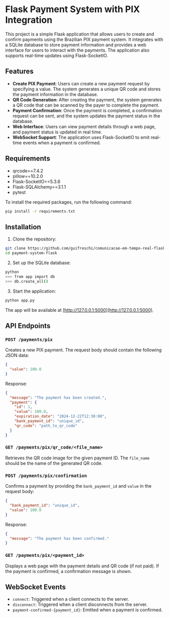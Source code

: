 # Flask Payment System with PIX Integration

This project is a simple Flask application that allows users to create and confirm payments using the Brazilian PIX payment system. It integrates with a SQLite database to store payment information and provides a web interface for users to interact with the payments. The application also supports real-time updates using Flask-SocketIO.

## Features

- **Create PIX Payment**: Users can create a new payment request by specifying a value. The system generates a unique QR code and stores the payment information in the database.
- **QR Code Generation**: After creating the payment, the system generates a QR code that can be scanned by the payer to complete the payment.
- **Payment Confirmation**: Once the payment is completed, a confirmation request can be sent, and the system updates the payment status in the database.
- **Web Interface**: Users can view payment details through a web page, and payment status is updated in real time.
- **WebSocket Support**: The application uses Flask-SocketIO to emit real-time events when a payment is confirmed.

## Requirements

- qrcode==7.4.2
- pillow==10.2.0
- Flask-SocketIO==5.3.6
- Flask-SQLAlchemy==3.1.1
- pytest

To install the required packages, run the following command:

```bash
pip install -r requirements.txt
```

## Installation

1. Clone the repository:

```bash
git clone https://github.com/guifreschi/comunicacao-em-tempo-real-flask
cd payment-system-flask
```

2. Set up the SQLite database:

```bash
python
>>> from app import db
>>> db.create_all()
```

3. Start the application:

```bash
python app.py
```

The app will be available at [http://127.0.0.1:5000](http://127.0.0.1:5000).

## API Endpoints

### `POST /payments/pix`
Creates a new PIX payment. The request body should contain the following JSON data:

```json
{
  "value": 100.0
}
```

Response:

```json
{
  "message": "The payment has been created.",
  "payment": {
    "id": 1,
    "value": 100.0,
    "expiration_date": "2024-12-22T12:30:00",
    "bank_payment_id": "unique_id",
    "qr_code": "path_to_qr_code"
  }
}
```

### `GET /payments/pix/qr_code/<file_name>`
Retrieves the QR code image for the given payment ID. The `file_name` should be the name of the generated QR code.

### `POST /payments/pix/confirmation`
Confirms a payment by providing the `bank_payment_id` and `value` in the request body:

```json
{
  "bank_payment_id": "unique_id",
  "value": 100.0
}
```

Response:

```json
{
  "message": "The payment has been confirmed."
}
```

### `GET /payments/pix/<payment_id>`
Displays a web page with the payment details and QR code (if not paid). If the payment is confirmed, a confirmation message is shown.

## WebSocket Events

- `connect`: Triggered when a client connects to the server.
- `disconnect`: Triggered when a client disconnects from the server.
- `payment-confirmed-{payment_id}`: Emitted when a payment is confirmed.
